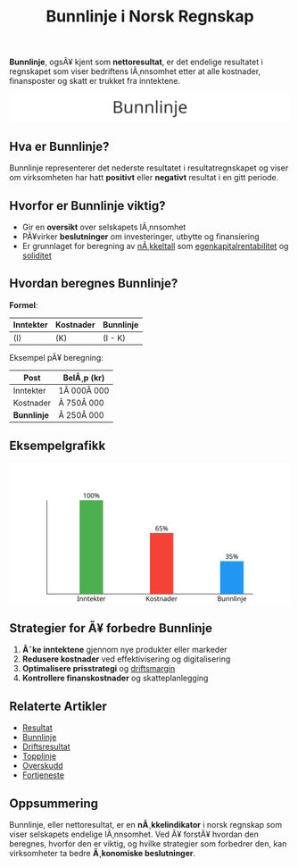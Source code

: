 ﻿---
title: "Bunnlinje i Norsk Regnskap"
meta_title: "Bunnlinje i Norsk Regnskap"
meta_description: '**Bunnlinje**, ogsÃ¥ kjent som **nettoresultat**, er det endelige resultatet i regnskapet som viser bedriftens lÃ¸nnsomhet etter at alle kostnader, finansposter...'
slug: bunnlinje
type: blog
layout: pages/single
---

**Bunnlinje**, ogsÃ¥ kjent som **nettoresultat**, er det endelige resultatet i regnskapet som viser bedriftens lÃ¸nnsomhet etter at alle kostnader, finansposter og skatt er trukket fra inntektene.

![Illustrasjon av Bunnlinje](bunnlinje-image.svg)

## Hva er Bunnlinje?

Bunnlinje representerer det nederste resultatet i resultatregnskapet og viser om virksomheten har hatt **positivt** eller **negativt** resultat i en gitt periode.

## Hvorfor er Bunnlinje viktig?

* Gir en **oversikt** over selskapets lÃ¸nnsomhet
* PÃ¥virker **beslutninger** om investeringer, utbytte og finansiering
* Er grunnlaget for beregning av [nÃ¸kkeltall](/blogs/regnskap/hva-er-nokkeltall "Hva er NÃ¸kkeltall? Komplett Guide til Finansielle NÃ¸kkeltall i Regnskap") som [egenkapitalrentabilitet](/blogs/regnskap/hva-er-egenkapitalrentabilitet "Hva er Egenkapitalrentabilitet? Beregning og Tolkning") og [soliditet](/blogs/regnskap/hva-er-soliditet "Hva er Soliditet? Beregning og Betydning")

## Hvordan beregnes Bunnlinje?

**Formel**:

| Inntekter | Kostnader | Bunnlinje |
|-----------|-----------|-----------|
| \(I\)     | \(K\)     | \(I - K\) |

Eksempel pÃ¥ beregning:

| Post          | BelÃ¸p (kr) |
|---------------|------------|
| Inntekter     | 1Â 000Â 000  |
| Kostnader     |  Â 750Â 000  |
| **Bunnlinje** |  Â 250Â 000  |

## Eksempelgrafikk

![Eksempel pÃ¥ Bunnlinje](bunnlinje-eksempel.svg)

## Strategier for Ã¥ forbedre Bunnlinje

1. **Ã˜ke inntektene** gjennom nye produkter eller markeder
2. **Redusere kostnader** ved effektivisering og digitalisering
3. **Optimalisere prisstrategi** og [driftsmargin](/blogs/regnskap/hva-er-driftsmargin "Hva er Driftsmargin? Beregning og Forbedring")
4. **Kontrollere finanskostnader** og skatteplanlegging

## Relaterte Artikler

* [Resultat](/blogs/regnskap/resultat "Resultat i Norsk Regnskap: Definisjon, Typer og Eksempler")
* [Bunnlinje](/blogs/regnskap/bunnlinje "Bunnlinje i Norsk Regnskap: Definisjon, Beregning og Eksempler")
* [Driftsresultat](/blogs/regnskap/hva-er-driftsresultat "Hva er Driftsresultat? Beregning og NÃ¸kkeltall")
* [Topplinje](/blogs/regnskap/topplinje "Topplinje i Norsk Regnskap: Definisjon, Betydning og Eksempler")
* [Overskudd](/blogs/regnskap/hva-er-overskudd "Hva er Overskudd? Komplett Guide til Overskudd i Regnskap og Ã˜konomi")
* [Fortjeneste](/blogs/regnskap/hva-er-fortjeneste "Hva er Fortjeneste? Komplett Guide til Fortjeneste i Regnskap og Ã˜konomi")

## Oppsummering

Bunnlinje, eller nettoresultat, er en **nÃ¸kkelindikator** i norsk regnskap som viser selskapets endelige lÃ¸nnsomhet. Ved Ã¥ forstÃ¥ hvordan den beregnes, hvorfor den er viktig, og hvilke strategier som forbedrer den, kan virksomheter ta bedre **Ã¸konomiske beslutninger**.







